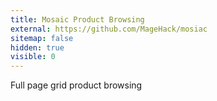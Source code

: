 ```yaml
---
title: Mosaic Product Browsing
external: https://github.com/MageHack/mosiac
sitemap: false
hidden: true
visible: 0
---
```

Full page grid product browsing
